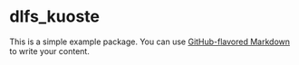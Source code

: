 # dlfs_kuoste

This is a simple example package. You can use
[GitHub-flavored Markdown](https://guides.github.com/features/mastering-markdown/)
to write your content.